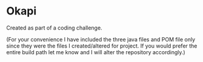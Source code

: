# Okapi
Created as part of a coding challenge.

(For your convenience I have included the three java files and POM file only since they were the files I created/altered for project. If you would prefer the entire build path let me know and I will alter the repository accordingly.)

